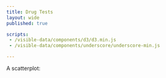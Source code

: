 ```yaml
---
title: Drug Tests
layout: wide
published: true

scripts:
 - /visible-data/components/d3/d3.min.js
 - /visible-data/components/underscore/underscore-min.js

---
```


A scatterplot:

<div id="chart"> </div>

<script type="text/javascript">

function translate(x, y) {
    return "translate("+x+","+y+")"; 
}

var url = "/visible-data/data/drugtests.csv";

var margin = {top: 50, right: 30, bottom: 30, left: 50}
  , height = 600
  , width = 960 - margin.right - margin.left
  , format = d3.time.format('%Y-%m-%d')
  , chemists;

var chart = d3.select('#chart').append('svg')
    .attr('height', height + margin.top + margin.bottom)
    .attr('width', width + margin.left + margin.right)
  .append('g')
    .attr('transform', translate(margin.left, 0));

// scales and axes

var chemColors = d3.scale.category20();

var x = d3.time.scale()
    .domain([new Date(2008, 2, 1), new Date(2012, 1, 1)])
    .range([0, width]);

var y = d3.scale.linear()
    .domain([0, 365]) // one year max
    .range([height, 0]);

var xAxis = d3.svg.axis()
    .scale(x)
    .ticks(3)
    .tickFormat(format)
    .orient('bottom');

var yAxis = d3.svg.axis()
    .scale(y)
    .ticks(7)
    .tickFormat(String)
    .orient('left');

// the chart
chart.append('g')
    .attr('class', 'x axis')
    .attr('transform', translate(0, height))
    .call(xAxis);

/***
chart.append('text')
    .attr('class', 'axis label')
    .attr('transform', translate(0, height))
    .text('Date In');
***/

chart.append('g')
    .attr('class', 'y axis')
    .attr('transform', translate(0, 0))
    .call(yAxis);

/***
chart.append('text')
    .attr('class', 'axis label')
    .attr('transform', translate(0, 0))
    .text('Time to analyze');
***/

d3.csv(url, function(data) {
    window.data = data;
    chemists = {};

    _.each(data, function(d) {
        d.date_in = format.parse(d.date_in);
        d.date_analyzed = format.parse(d.date_analyzed);
        d.time_to_test = (d.date_analyzed - d.date_in) / 1000 / 60 / 60 / 24;
    });

    //x.domain(d3.extent(data, function(d) { return d.date_in; }));
    //y.domain([0, d3.max(data, function(d) { return d.time_to_test; })]);
    //y.domain([0, 365]);

    var circles = chart.selectAll('circle')
        .data(data, function(d) { return d.id; });

    circles.enter().append('circle')
        .attr('r', 2)
        .attr('cx', function(d) { return x(d.date_in); })
        .attr('cy', function(d) { return y(d.time_to_test); })
        .style('stroke', function(d) { return chemColors(d.primary_chemist); });

});

</script>